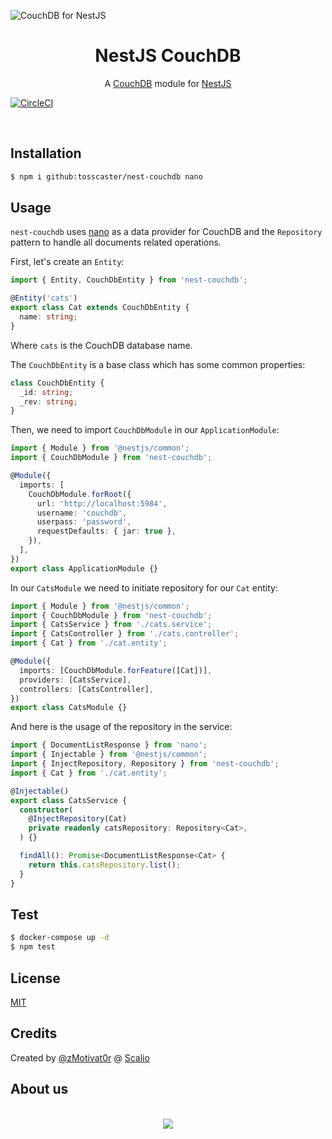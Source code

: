 ![CouchDB for NestJS](https://raw.githubusercontent.com/scalio/nest-couchbase/master/scalio-nc.svg?sanitize=true)

<h1 align="center">NestJS CouchDB</h1>

<p align="center">
  A <a href="http://couchdb.apache.org/">CouchDB</a> module for <a href="https://nestjs.com/">NestJS</a>
</p>

[![CircleCI](https://circleci.com/gh/scalio/nest-couchdb/tree/master.svg?style=svg)](https://circleci.com/gh/scalio/nest-couchdb/tree/master)

&nbsp;

## Installation

```bash
$ npm i github:tosscaster/nest-couchdb nano
```

## Usage

`nest-couchdb` uses [nano](https://www.npmjs.com/package/nano) as a data provider for CouchDB and the `Repository` pattern to handle all documents related operations.

First, let's create an `Entity`:

```typescript
import { Entity, CouchDbEntity } from 'nest-couchdb';

@Entity('cats')
export class Cat extends CouchDbEntity {
  name: string;
}
```

Where `cats` is the CouchDB database name.

The `CouchDbEntity` is a base class which has some common properties:

```typescript
class CouchDbEntity {
  _id: string;
  _rev: string;
}
```

Then, we need to import `CouchDbModule` in our `ApplicationModule`:

```typescript
import { Module } from '@nestjs/common';
import { CouchDbModule } from 'nest-couchdb';

@Module({
  imports: [
    CouchDbModule.forRoot({
      url: 'http://localhost:5984',
      username: 'couchdb',
      userpass: 'password',
      requestDefaults: { jar: true },
    }),
  ],
})
export class ApplicationModule {}
```

In our `CatsModule` we need to initiate repository for our `Cat` entity:

```typescript
import { Module } from '@nestjs/common';
import { CouchDbModule } from 'nest-couchdb';
import { CatsService } from './cats.service';
import { CatsController } from './cats.controller';
import { Cat } from './cat.entity';

@Module({
  imports: [CouchDbModule.forFeature([Cat])],
  providers: [CatsService],
  controllers: [CatsController],
})
export class CatsModule {}
```

And here is the usage of the repository in the service:

```typescript
import { DocumentListResponse } from 'nano';
import { Injectable } from '@nestjs/common';
import { InjectRepository, Repository } from 'nest-couchdb';
import { Cat } from './cat.entity';

@Injectable()
export class CatsService {
  constructor(
    @InjectRepository(Cat)
    private readonly catsRepository: Repository<Cat>,
  ) {}

  findAll(): Promise<DocumentListResponse<Cat> {
    return this.catsRepository.list();
  }
}
```

## Test

```bash
$ docker-compose up -d
$ npm test
```

## License

[MIT](LICENSE)

## Credits

Created by [@zMotivat0r](https://github.com/zMotivat0r) @ [Scalio](https://scal.io/)

## About us

<p align="center">
    <br/>
    <a href="https://scal.io/">
        <img src="https://raw.githubusercontent.com/scalio/bazel-status/master/assets/scalio-logo.svg?sanitize=true" />
    </a>
    <br/>
</p>
